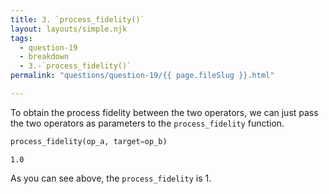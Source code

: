 ```yaml
---
title: 3. `process_fidelity()`
layout: layouts/simple.njk
tags:
  - question-19
  - breakdown
  - 3.-`process_fidelity()`
permalink: "questions/question-19/{{ page.fileSlug }}.html"

---
```



To obtain the process fidelity between the two operators, we can just pass the two operators as parameters to the `process_fidelity` function.


```python
process_fidelity(op_a, target=op_b)
```




    1.0



As you can see above, the `process_fidelity` is 1.
